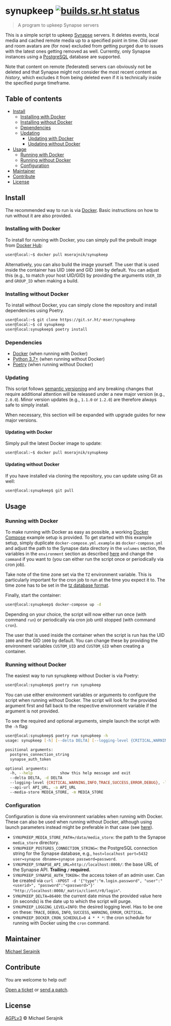 # synupkeep [![builds.sr.ht status][build-status-badge]][build-status]

> A program to upkeep Synapse servers

This is a simple script to upkeep [Synapse][synapse] servers. It deletes
events, local media and cached remote media up to a specified point in time.
Old user and room avatars are (for now) excluded from getting purged due to
issues with the latest ones getting removed as well. Currently, only Synapse
instances using a [PostgreSQL][postgresql] database are supported.

Note that content on remote (federated) servers can obviously not be deleted
and that Synapse might not consider the most recent content as _history_, which
excludes it from being deleted even if it is technically inside the specified
purge timeframe.

## Table of contents

+ [Install](#install)
  + [Installing with Docker](#installing-with-docker)
  + [Installing without Docker](#installing-without-docker)
  + [Dependencies](#dependencies)
  + [Updating](#updating)
    + [Updating with Docker](#updating-with-docker)
    + [Updating without Docker](#updating-without-docker)
+ [Usage](#usage)
  + [Running with Docker](#running-with-docker)
  + [Running without Docker](#running-without-docker)
  + [Configuration](#configuration)
+ [Maintainer](#maintainer)
+ [Contribute](#contribute)
+ [License](#license)

## Install

The recommended way to run is via [Docker][docker]. Basic instructions on how
to run without it are also provided.

### Installing with Docker

To install for running with Docker, you can simply pull the prebuilt image from
[Docker Hub][docker-hub]:

```zsh
user@local:~$ docker pull mserajnik/synupkeep
```

Alternatively, you can also build the image yourself. The user that is used
inside the container has UID `1000` and GID `1000` by default. You can adjust
this (e.g., to match your host UID/GID) by providing the arguments `USER_ID`
and `GROUP_ID` when making a build.

### Installing without Docker

To install without Docker, you can simply clone the repository and install
dependencies using Poetry.

```zsh
user@local:~$ git clone https://git.sr.ht/~mser/synupkeep
user@local:~$ cd synupkeep
user@local:synupkeep$ poetry install
```

### Dependencies

+ [Docker][docker] (when running with Docker)
+ [Python 3.7+][python] (when running without Docker)
+ [Poetry][poetry] (when running without Docker)

### Updating

This script follows [semantic versioning][semantic-versioning] and any breaking
changes that require additional attention will be released under a new major
version (e.g., `2.0.0`). Minor version updates (e.g., `1.1.0` or `1.2.0`) are
therefore always safe to simply install.

When necessary, this section will be expanded with upgrade guides for new major
versions.

#### Updating with Docker

Simply pull the latest Docker image to update:

```zsh
user@local:~$ docker pull mserajnik/synupkeep
```

#### Updating without Docker

If you have installed via cloning the repository, you can update using Git as
well:

```zsh
user@local:synupkeep$ git pull
```

## Usage

### Running with Docker

To make running with Docker as easy as possible, a working
[Docker Compose][docker-compose] example setup is provided. To get started with
this example setup, simply duplicate `docker-compose.yml.example` as
`docker-compose.yml` and adjust the path to the Synapse data directory in the
`volumes` section, the variables in the `environment` section as described
[here](#configuration) and change the `command` if you want to (you can either
run the script once or periodically via cron job).

Take note of the time zone set via the `TZ` environment variable. This is
particularly important for the cron job to run at the time you expect it to.
The time zone has to be set in the
[tz database format][tz-database-time-zones].

Finally, start the container:

```zsh
user@local:synupkeep$ docker-compose up -d
```

Depending on your choice, the script will now either run once (with command
`run`) or periodically via cron job until stopped (with command `cron`).

The user that is used inside the container when the script is run has the UID
`1000` and the GID `1000` by default. You can change these by providing the
environment variables `CUSTOM_UID` and `CUSTOM_GID` when creating a container.

### Running without Docker

The easiest way to run synupkeep without Docker is via Poetry:

```zsh
user@local:synupkeep$ poetry run synupkeep
```

You can use either environment variables or arguments to configure the script
when running without Docker. The script will look for the provided argument
first and fall back to the respective environment variable if the argument is
not provided.

To see the required and optional arguments, simple launch the script with the
`-h` flag:

```zsh
user@local:synupkeep$ poetry run synupkeep -h
usage: synupkeep [-h] [--delta DELTA] [--logging-level {CRITICAL,WARNING,INFO,TRACE,SUCCESS,ERROR,DEBUG}] [--api-url API_URL] [--media-store MEDIA_STORE] [postgres_connection_string] [synapse_auth_token]

positional arguments:
  postgres_connection_string
  synapse_auth_token

optional arguments:
  -h, --help            show this help message and exit
  --delta DELTA, -d DELTA
  --logging-level {CRITICAL,WARNING,INFO,TRACE,SUCCESS,ERROR,DEBUG}, -l {CRITICAL,WARNING,INFO,TRACE,SUCCESS,ERROR,DEBUG}
  --api-url API_URL, -a API_URL
  --media-store MEDIA_STORE, -m MEDIA_STORE
```

### Configuration

Configuration is done via environment variables when running with Docker. These
can also be used when running without Docker, although using launch parameters
instead might be preferable in that case (see [here](#running-without-docker)).

+ `SYNUPKEEP_MEDIA_STORE_PATH=/data/media_store`: the path to the Synapse
  `media_store` directory.
+ `SYNUPKEEP_POSTGRES_CONNECTION_STRING=`: the PostgreSQL connection string for
  the Synapse database, e.g.,
  `host=localhost port=5432 user=synapse dbname=synapse password=password`.
+ `SYNUPKEEP_SYNAPSE_API_URL=http://localhost:8008/`: the base URL of the
  Synapse API. __Trailing `/` required.__
+ `SYNUPKEEP_SYNAPSE_AUTH_TOKEN=`: the access token of an admin user. Can be
  created via
  `curl -XPOST -d '{"type":"m.login.password", "user":"<userid>", "password":"<password>"}' "http://localhost:8008/_matrix/client/r0/login"`.
+ `SYNUPKEEP_DELTA=86400`: the current date minus the provided value here (in
  seconds) is the date up to which the script will purge.
+ `SYNUPKEEP_LOGGING_LEVEL=INFO`: the desired logging level. Has to be one on
  these: `TRACE`, `DEBUG`, `INFO`, `SUCCESS`, `WARNING`, `ERROR`, `CRITICAL`.
+ `SYNUPKEEP_DOCKER_CRON_SCHEDULE=0 4 * * *`: the cron schedule for running
  with Docker using the `cron` command.

## Maintainer

[Michael Serajnik][maintainer]

## Contribute

You are welcome to help out!

[Open a ticket][tickets] or [send a patch][patches].

## License

[AGPLv3](LICENSE) © Michael Serajnik

[synapse]: https://github.com/matrix-org/synapse/
[postgresql]: https://www.postgresql.org/
[docker]: https://www.docker.com/
[docker-hub]: https://hub.docker.com/r/mserajnik/synupkeep/
[python]: https://www.python.org/
[poetry]: https://python-poetry.org/
[semantic-versioning]: https://semver.org/
[docker-compose]: https://docs.docker.com/compose/
[tz-database-time-zones]: https://en.wikipedia.org/wiki/List_of_tz_database_time_zones

[build-status]: https://builds.sr.ht/~mser/synupkeep
[build-status-badge]: https://builds.sr.ht/~mser/synupkeep.svg

[maintainer]: https://sr.ht/~mser/
[tickets]: https://todo.sr.ht/~mser/synupkeep
[patches]: https://lists.sr.ht/~mser/public-inbox
